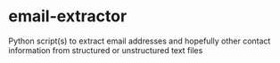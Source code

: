 email-extractor
===============

Python script(s) to extract email addresses and hopefully other contact information from structured or unstructured text files

